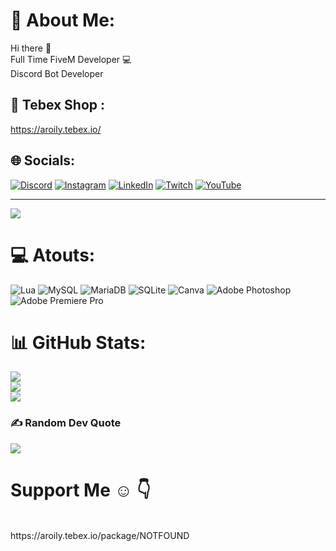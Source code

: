 # 💫 About Me:
Hi there 👋<br>Full Time FiveM Developer 💻<br>Discord Bot Developer


## 🛒 Tebex Shop :
https://aroily.tebex.io/

## 🌐 Socials:
[![Discord](https://img.shields.io/badge/Discord-%237289DA.svg?logo=discord&logoColor=white)](https://discord.gg/https://discord.gg/WbDp5GQ45t) [![Instagram](https://img.shields.io/badge/Instagram-%23E4405F.svg?logo=Instagram&logoColor=white)](https://instagram.com/https://www.instagram.com/blaster.suraj/) [![LinkedIn](https://img.shields.io/badge/LinkedIn-%230077B5.svg?logo=linkedin&logoColor=white)](https://linkedin.com/in/https://www.linkedin.com/in/suraj-saraswat-593453227/) [![Twitch](https://img.shields.io/badge/Twitch-%239146FF.svg?logo=Twitch&logoColor=white)](https://twitch.tv/https://twitter.com/AroiLy) [![YouTube](https://img.shields.io/badge/YouTube-%23FF0000.svg?logo=YouTube&logoColor=white)](https://youtube.com/@https://www.youtube.com/@TryingToDev) 

---
[![](https://visitcount.itsvg.in/api?id=AroiLy&icon=2&color=1)](https://visitcount.itsvg.in)

# 💻 Atouts:
![Lua](https://img.shields.io/badge/lua-%232C2D72.svg?style=for-the-badge&logo=lua&logoColor=white) ![MySQL](https://img.shields.io/badge/mysql-%2300f.svg?style=for-the-badge&logo=mysql&logoColor=white) ![MariaDB](https://img.shields.io/badge/MariaDB-003545?style=for-the-badge&logo=mariadb&logoColor=white) ![SQLite](https://img.shields.io/badge/sqlite-%2307405e.svg?style=for-the-badge&logo=sqlite&logoColor=white) ![Canva](https://img.shields.io/badge/Canva-%2300C4CC.svg?style=for-the-badge&logo=Canva&logoColor=white) ![Adobe Photoshop](https://img.shields.io/badge/adobephotoshop-%2331A8FF.svg?style=for-the-badge&logo=adobephotoshop&logoColor=white) ![Adobe Premiere Pro](https://img.shields.io/badge/Adobe%20Premiere%20Pro-9999FF.svg?style=for-the-badge&logo=Adobe%20Premiere%20Pro&logoColor=white)
# 📊 GitHub Stats:
![](https://github-readme-stats.vercel.app/api?username=AroiLy&theme=react&hide_border=false&include_all_commits=true&count_private=true)<br/>
![](https://github-readme-streak-stats.herokuapp.com/?user=AroiLy&theme=react&hide_border=false)<br/>
![](https://github-readme-stats.vercel.app/api/top-langs/?username=AroiLy&theme=react&hide_border=false&include_all_commits=true&count_private=true&layout=compact)

### ✍️ Random Dev Quote
![](https://quotes-github-readme.vercel.app/api?type=horizontal&theme=tokyonight)


<h1>Support Me ☺ 👇</h1><br>
https://aroily.tebex.io/package/NOTFOUND
<br>

